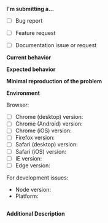 **I'm submitting a...**
<!-- Check one of the following options with "x" -->
- [ ] Bug report  <!-- Please search GitHub for a similar issue or PR before submitting -->
- [ ] Feature request
- [ ] Documentation issue or request


**Current behavior**
<!-- Describe how the issue manifests. -->


**Expected behavior**
<!-- Describe what the desired behavior would be. -->


**Minimal reproduction of the problem**
<!--
For bug reports please provide the steps to reproduce and if sensible a
minimal demo repository.
If this is a feature request, please describe the scenario in which a user
would use this feature.
-->


**Environment**
<!-- You can leave these unchecked for feature requests unless necessary -->

Browser: <!-- If your issue is related to the webapp -->
- [ ] Chrome (desktop) version:
- [ ] Chrome (Android) version:
- [ ] Chrome (iOS) version:
- [ ] Firefox version:
- [ ] Safari (desktop) version:
- [ ] Safari (iOS) version:
- [ ] IE version:
- [ ] Edge version:

For development issues:
- Node version: <!-- run `node --version` -->
- Platform:  <!-- Mac, Linux, Windows -->

##

**Additional Description**
<!-- Only if there is something to be said that isn't covered above -->
